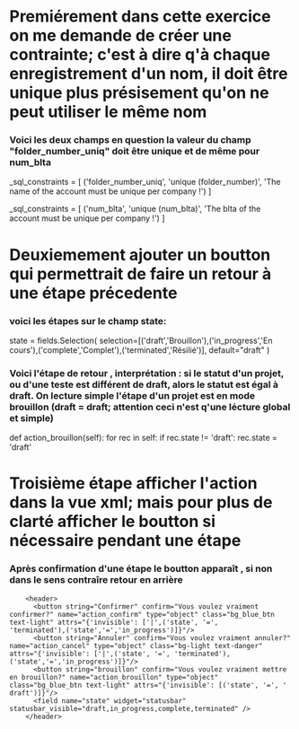 # Premiérement dans cette exercice on me demande de créer une contrainte; c'est à dire q'à chaque enregistrement d'un nom, il doit être unique plus présisement qu'on ne peut utiliser le même nom
### Voici les deux champs en question la valeur du champ "folder_number_uniq" doit être unique et de même pour num_blta

_sql_constraints = [
        ('folder_number_uniq', 'unique (folder_number)', 'The name of the account must be unique per company !')
    ]

   _sql_constraints = [
        ('num_blta', 'unique (num_blta)', 'The blta of the account must be unique per company !')
    ]

# Deuxiemement ajouter un boutton qui permettrait de faire un retour à une étape précedente
### voici les étapes sur le champ state:

   state = fields.Selection(
      selection=[('draft','Brouillon'),('in_progress','En cours'),('complete','Complet'),('terminated','Résilié')],
      default="draft"
   )
   
### Voici l'étape de retour , interprétation : si le statut d'un projet, ou d'une teste est différent de draft, alors le statut est égal à draft. On lecture simple l'étape d'un projet est en mode brouillon (draft = draft; attention ceci n'est q'une lécture global et simple)
   def action_brouillon(self):
      for rec in self:
         if rec.state != 'draft':
            rec.state = 'draft'

# Troisième étape afficher l'action dans la vue xml; mais pour plus de clarté afficher le boutton si nécessaire pendant une étape
### Après confirmation d'une étape le boutton apparaît , si non dans le sens contraîre retour en arrière

        <header>
          <button string="Confirmer" confirm="Vous voulez vraiment confirmer?" name="action_confirm" type="object" class="bg_blue_btn text-light" attrs="{'invisible': ['|',('state', '=',                           'terminated'),('state','=','in_progress')]}"/>
          <button string="Annuler" confirm="Vous voulez vraiment annuler?" name="action_cancel" type="object" class="bg-light text-danger" attrs="{'invisible': ['|',('state', '=', 'terminated'),                    ('state','=','in_progress')]}"/>
          <button string="brouillon" confirm="Vous voulez vraiment mettre en brouillon?" name="action_brouillon" type="object" class="bg_blue_btn text-light" attrs="{'invisible': [('state', '=', '                  draft')]}"/>
          <field name="state" widget="statusbar" statusbar_visible="draft,in_progress,complete,terminated" />
        </header>
